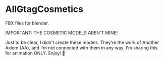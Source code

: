# AllGtagCosmetics
FBX files for blender.


IMPORTANT: THE COSMETIC MODELS AREN'T MINE!

Just to be clear, I didn't create these models. They're the work of Another Axiom (AA), and I'm not connected with them in any way. I'm sharing this for animation ONLY. Enjoy! 🙂
